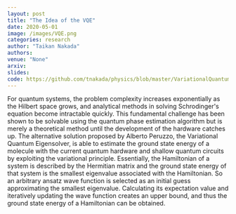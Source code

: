 ```yaml
---
layout: post
title: "The Idea of the VQE"
date: 2020-05-01
image: /images/VQE.png
categories: research
author: "Taikan Nakada"
authors:
venue: "None"
arxiv:
slides:
code: https://github.com/tnakada/physics/blob/master/VariationalQuantumEigensolver.ipynb
---
```


For quantum systems, the problem complexity increases exponentially as the Hilbert space grows, and analytical methods in solving Schrodinger's equation become intractable quickly. This fundamental challenge has been shown to be solvable using the quantum phase estimation algorithm but is merely a theoretical method until the development of the hardware catches up. The alternative solution proposed by Alberto Peruzzo, the Variational Quantum Eigensolver, is able to estimate the ground state energy of a molecule with the current quantum hardware and shallow quantum circuits by exploiting the variational principle.
Essentially, the Hamiltonian of a system is described by the Hermitian matrix and the ground state energy of that system is the smallest eigenvalue associated with the Hamiltonian. So an arbitrary ansatz wave function is selected as an initial guess approximating the smallest eigenvalue. Calculating its expectation value and iteratively updating the wave function creates an upper bound, and thus the ground state energy of a Hamiltonian can be obtained.
